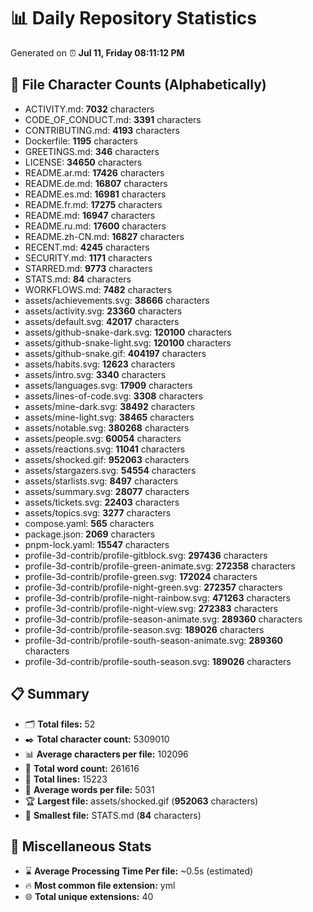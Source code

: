 # 📊 Daily Repository Statistics
Generated on ⏰ **Jul 11, Friday 08:11:12 PM**

## 📂 File Character Counts (Alphabetically)
- ACTIVITY.md: **7032** characters
- CODE_OF_CONDUCT.md: **3391** characters
- CONTRIBUTING.md: **4193** characters
- Dockerfile: **1195** characters
- GREETINGS.md: **346** characters
- LICENSE: **34650** characters
- README.ar.md: **17426** characters
- README.de.md: **16807** characters
- README.es.md: **16981** characters
- README.fr.md: **17275** characters
- README.md: **16947** characters
- README.ru.md: **17600** characters
- README.zh-CN.md: **16827** characters
- RECENT.md: **4245** characters
- SECURITY.md: **1171** characters
- STARRED.md: **9773** characters
- STATS.md: **84** characters
- WORKFLOWS.md: **7482** characters
- assets/achievements.svg: **38666** characters
- assets/activity.svg: **23360** characters
- assets/default.svg: **42017** characters
- assets/github-snake-dark.svg: **120100** characters
- assets/github-snake-light.svg: **120100** characters
- assets/github-snake.gif: **404197** characters
- assets/habits.svg: **12623** characters
- assets/intro.svg: **3340** characters
- assets/languages.svg: **17909** characters
- assets/lines-of-code.svg: **3308** characters
- assets/mine-dark.svg: **38492** characters
- assets/mine-light.svg: **38465** characters
- assets/notable.svg: **380268** characters
- assets/people.svg: **60054** characters
- assets/reactions.svg: **11041** characters
- assets/shocked.gif: **952063** characters
- assets/stargazers.svg: **54554** characters
- assets/starlists.svg: **8497** characters
- assets/summary.svg: **28077** characters
- assets/tickets.svg: **22403** characters
- assets/topics.svg: **3277** characters
- compose.yaml: **565** characters
- package.json: **2069** characters
- pnpm-lock.yaml: **15547** characters
- profile-3d-contrib/profile-gitblock.svg: **297436** characters
- profile-3d-contrib/profile-green-animate.svg: **272358** characters
- profile-3d-contrib/profile-green.svg: **172024** characters
- profile-3d-contrib/profile-night-green.svg: **272357** characters
- profile-3d-contrib/profile-night-rainbow.svg: **471263** characters
- profile-3d-contrib/profile-night-view.svg: **272383** characters
- profile-3d-contrib/profile-season-animate.svg: **289360** characters
- profile-3d-contrib/profile-season.svg: **189026** characters
- profile-3d-contrib/profile-south-season-animate.svg: **289360** characters
- profile-3d-contrib/profile-south-season.svg: **189026** characters

## 📋 Summary
- 🗂️ **Total files:** 52
- ✒️ **Total character count:** 5309010
- 📊 **Average characters per file:** 102096
- 📝 **Total word count:** 261616
- 🧾 **Total lines:** 15223
- 📐 **Average words per file:** 5031
- 🏆 **Largest file:** assets/shocked.gif (**952063** characters)
- 🥉 **Smallest file:** STATS.md (**84** characters)

## 🌟 Miscellaneous Stats
- ⌛ **Average Processing Time Per file:** ~0.5s (estimated)
- 🔥 **Most common file extension:** yml
- 🌐 **Total unique extensions:** 40
